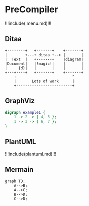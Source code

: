 # PreCompiler

!!!include(.menu.md)!!!

## Ditaa

```ditaa
+--------+   +-------+    +-------+
|        +---+ ditaa +--> |       |
|  Text  |   +-------+    |diagram|
|Document|   |!magic!|    |       |
|     {d}|   |       |    |       |
+---+----+   +-------+    +-------+
    :                         ^
    |       Lots of work      |
    +-------------------------+
```

## GraphViz

```dot
digraph example1 {
    1 -> 2 -> { 4, 5 };
    1 -> 3 -> { 6, 7 };
}
```

## PlantUML

!!!include(plantuml.md)!!!

## Mermain

```mermaid
graph TD;
    A-->B;
    A-->C;
    B-->D;
    C-->D;
```